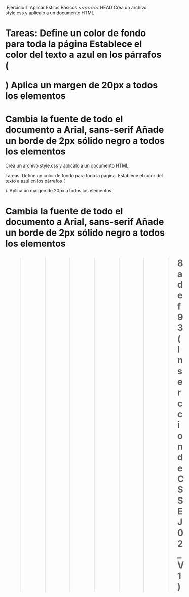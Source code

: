 .Ejercicio 1: Aplicar Estilos Básicos
<<<<<<< HEAD
Crea un archivo style.css y aplícalo a un documento HTML

Tareas:
Define un color de fondo para toda la página
Establece el color del texto a azul en los párrafos (<p>)
Aplica un margen de 20px a todos los elementos <h1>
Cambia la fuente de todo el documento a Arial, sans-serif
Añade un borde de 2px sólido negro a todos los elementos <div>
=======
Crea un archivo style.css y aplícalo a un documento HTML.

Tareas:
Define un color de fondo para toda la página.
Establece el color del texto a azul en los párrafos (<p>).
Aplica un margen de 20px a todos los elementos <h1>
Cambia la fuente de todo el documento a Arial, sans-serif
Añade un borde de 2px sólido negro a todos los elementos <div>
>>>>>>> 8adef93 (Inserccion de CSS EJ02_V1)
